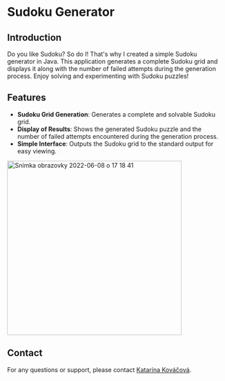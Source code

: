 # Sudoku Generator

## Introduction

Do you like Sudoku? So do I! That's why I created a simple Sudoku generator in Java. This application generates a complete Sudoku grid and displays it along with the number of failed attempts during the generation process. Enjoy solving and experimenting with Sudoku puzzles!

## Features

- **Sudoku Grid Generation**: Generates a complete and solvable Sudoku grid.
- **Display of Results**: Shows the generated Sudoku puzzle and the number of failed attempts encountered during the generation process.
- **Simple Interface**: Outputs the Sudoku grid to the standard output for easy viewing.

<img width="404" alt="Snímka obrazovky 2022-06-08 o 17 18 41" src="https://user-images.githubusercontent.com/90557969/172654430-86d2e1bc-0501-467b-bb75-59803fd717a5.png">

## Contact

For any questions or support, please contact [Katarína Kováčová](mailto:katarinakovacova100@gmail.com).
